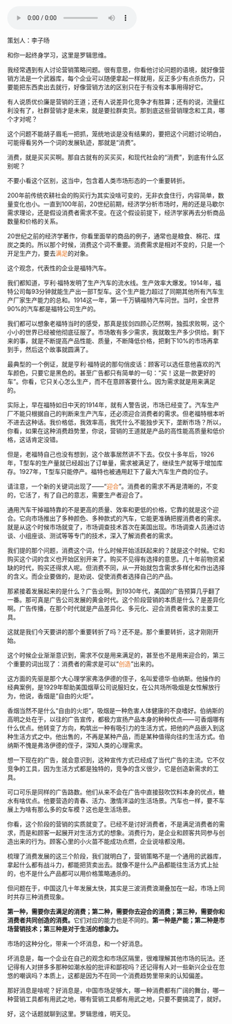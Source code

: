 <audio src="http://igetoss.cdn.igetget.com/mp3/201810/08/201810081638413458601032.mp3" controls="controls">您的浏览器不支持 audio 标签。</audio><p>策划人：李子旸</p><p>和你一起终身学习，这里是罗辑思维。</p><p>我经常遇到有人讨论营销策略问题。很有意思，你看他讨论问题的语境，就好像营销方法是一个武器库，每个企业可以随便拿起一样就用，反正多少有点杀伤力，只要能把东西卖出去就行，好像营销方法的区别只在于有没有本事用得好它。</p><p>有人说质优价廉是营销的王道；还有人说差异化竞争才有胜算；还有的说，流量红利没有了，社群营销才是未来，就是要拉群卖货。那到底这些营销理念和工具，哪个才对呢？</p><p>这个问题不能胡子眉毛一把抓，笼统地谈是没有结果的，要把这个问题讨论明白，可能得看另外一个词的发展轨迹，那就是“消费”。</p><p>消费，就是买买买啊。那自古就有的买买买，和现代社会的“消费”，到底有什么区别呢？</p><p>不要小看这个区别，这当中，包含着人类市场形态的一个重要转折。</p><p>200年前传统农耕社会的购买行为其实没啥可变的，无非衣食住行，内容简单，数量变化也小。一直到100年前，20世纪前期，经济学分析市场时，用的还是马歇尔需求理论，还是假设消费者需求不变。在这个假设前提下，经济学家再去分析商品数量和价格的关系。</p><p>20世纪之前的经济学著作，你看里面举的商品的例子，通常也是粮食、棉花、煤炭之类的。所以那个时候，消费这个词不重要。消费需求是相对不变的，只是一个开足生产力，要去<font color="#e8731f">满足</font>的对象。</p><p>这个观念，代表性的企业是福特汽车。</p><p>我们都知道，亨利·福特发明了生产汽车的流水线。生产效率大爆发。1914年，福特公司每93分钟就能生产出一部T型车。这个生产能力超过了同期其他所有汽车生产厂家生产能力的总和。1914这一年，第一千万辆福特汽车问世。当时，全世界90%的汽车都是福特公司生产的。</p><p>我们都可以想象老福特当时的感受，那真是拔剑四顾心茫然啊，独孤求败啊，这个小小的世界已经被他彻底征服了。市场敢有多少需求，我就敢生产多少供给。剩下来的事，就是不断提高产品性能、质量，不断降低价格，把剩下10%的市场再拿到手，然后这个故事就圆满了。</p><p>最典型的一个例证，就是亨利·福特说的那句俏皮话：顾客可以选任意他喜欢的汽车颜色，只要它是黑色的。甚至广告都只有简单的一句：“买！这是一款更好的车”。你看，它只关心怎么生产，而不在意顾客要什么。因为需求就是用来满足的。</p><p>实际上，早在福特如日中天的1914年，就有人警告说，市场已经变了。汽车生产厂不能只根据自己的判断来生产汽车，还必须迎合消费者的需求。但老福特根本听不进去这种话。我价格低，我效率高，我凭什么不能独步天下，垄断市场？所以，你看，如果在这种消费趋势里，你说，营销的王道就是产品的高性能高质量和低价格，这话肯定没错。</p><p>但是，老福特自己也没有想到，这个故事居然讲不下去。仅仅十多年后，1926年，T型车的生产量就已经超出了订单量，需求被满足了，继续生产就等于增加库存。1927年，T型车只能停产。福特也被通用赶下了最大汽车生产商的位子。</p><p>请注意，一个新的关键词出现了——“<font color="#e8731f">迎合</font>”。消费者的需求不再是清晰的，不变的，它活了，有了自己的意志，需要生产者迎合了。</p><p>通用汽车干掉福特靠的不是更高的质量、效率和更低的价格，它靠的就是这个迎合。它向市场推出了多种颜色、多种款式的汽车，它能更准确把握消费者的需求。就是从这个时候市场就变了，市场调查技术首次在美国出现。市场调查人员通过访谈、小组座谈、测试等等专门的技术，深入了解消费者的需求。</p><p>我们提的那个问题，消费这个词，什么时候开始活跃起来的？就是这个时候。它和购买这个词的含义也开始区别开来了。购买不见得有选择的意思。几十年前物资紧缺的时代，购买还得求人呢。但消费不同，从一开始就包含需求多样化和作出选择的含义。而企业要做的，是劝说、促使消费者选择自己的产品。</p><p>那紧接着发展起来的是什么？广告业啊。到1930年代，美国的广告预算几乎翻了一番。那可真是广告公司发展的黄金时代。这个阶段营销的本质是什么？是差异化啊。广告传播，在那个时代就是产品差异化、多元化、迎合消费者需求的主要工具。</p><p>这就是我们今天要讲的那个重要转折了吗？还不是。那个重要转折，这才刚刚开始。</p><p>这个时候企业渐渐意识到，需求不仅是用来满足的，甚至也不是用来迎合的，第三个重要的词出现了：消费者的需求是可以“<font color="#e8731f">创造</font>”出来的。</p><p>这方面的先驱是那个大心理学家弗洛伊德的侄子，名叫爱德华·伯纳斯。他操作的经典案例，是1929年帮助美国烟草公司说服妇女，在公共场所吸烟是女性解放行为，他说，香烟是“自由的火炬”。</p><p>香烟当然不是什么“自由的火炬”，吸烟是一种危害人体健康的不良嗜好。伯纳斯的高明之处在于，以往的广告宣传，都极力宣扬产品本身的种种优点——可香烟哪有什么优点。他转变了方向，构筑出一种有吸引力的生活方式，把他的产品嵌入到这种生活方式之中。他出售的，不再是某种产品，而是某种值得向往的生活方式。伯纳斯不愧是弗洛伊德的侄子，深知人类的心理需求。</p><p>想一下现在的广告，就会意识到，这种宣传方式已经成了当代广告的主流。它不仅竞争的工具，因为生活方式都是独特的，竞争的含义很少，它是创造新需求的工具。</p><p>可口可乐是同样的广告路数。他们从来不会在广告中直接鼓吹饮料本身的优点，糖水有啥优点。他要营造的青春、活力、激情洋溢的生活场景。汽车也一样，要不车展上为啥有那么多的女车模？这也是生活场景。</p><p>你看，这个阶段的营销的实质就变了。已经不是讨好消费者，不是满足消费者的需求，而是和顾客一起展开对生活方式的想象。消费行为，是企业和顾客共同参与创造出来的行为。顾客心里的小火苗不能成功点燃，企业说啥都没用。</p><p>梳理了消费发展的这三个阶段，我们就明白了，营销策略不是一个通用的武器库，拿起什么都有战斗力，都能把货卖出去。就像不是什么产品都能往生活方式上扯的，也不是什么产品都可以用价格策略通杀的。</p><p>但问题在于，中国这几十年发展太快，其实是三波消费浪潮叠加在一起，市场上同时共存三种消费现象。</p><p><b>第一种，需要你去满足的消费；第二种，需要你去迎合的消费；第三种，需要你和消费者共同创造的消费。</b>它们对应的能力也是不同的。<b>第一种是产能；第二种是市场营销技术；第三种是对于生活的想象力。</b></p><p>市场的这种分化，带来一个坏消息，和一个好消息。</p><p>坏消息是，每一个企业在自己的观念和市场区隔里，很难理解其他市场的玩法。还记得有人对拼多多那种如潮水般的批评和鄙视吗？还记得有人对一些新兴企业在忽悠的嘲讽吗？本质上，这都是因为不在同一个消费趋势里带来的认知偏差。</p><p>那好消息是啥呢？好消息是，中国市场足够大，哪一种消费都有广阔的舞台，哪一种营销工具都有用武之地，哪有营销工具都有用武之地，只要不要搞混了，就好。</p><p>好，这个话题就聊到这里。罗辑思维，明天见。</p>